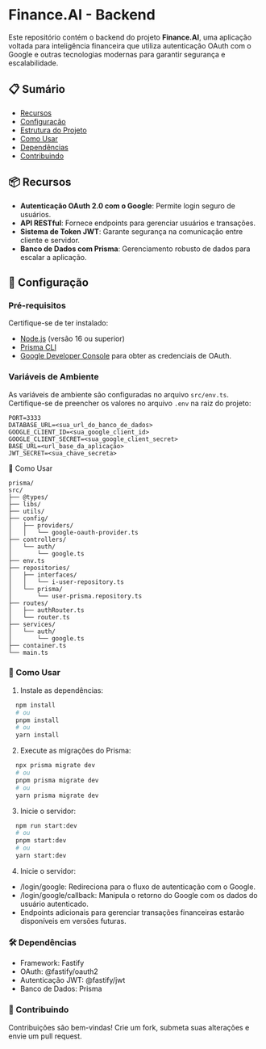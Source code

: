 # Finance.AI - Backend

Este repositório contém o backend do projeto **Finance.AI**, uma aplicação voltada para inteligência financeira que utiliza autenticação OAuth com o Google e outras tecnologias modernas para garantir segurança e escalabilidade.

## 📋 Sumário

- [Recursos](#recursos)
- [Configuração](#configuração)
- [Estrutura do Projeto](#estrutura-do-projeto)
- [Como Usar](#como-usar)
- [Dependências](#dependências)
- [Contribuindo](#contribuindo)

## 📦 Recursos

- **Autenticação OAuth 2.0 com o Google**: Permite login seguro de usuários.
- **API RESTful**: Fornece endpoints para gerenciar usuários e transações.
- **Sistema de Token JWT**: Garante segurança na comunicação entre cliente e servidor.
- **Banco de Dados com Prisma**: Gerenciamento robusto de dados para escalar a aplicação.

## 🔧 Configuração

### Pré-requisitos

Certifique-se de ter instalado:

- [Node.js](https://nodejs.org/) (versão 16 ou superior)
- [Prisma CLI](https://www.prisma.io/)
- [Google Developer Console](https://console.developers.google.com/) para obter as credenciais de OAuth.

### Variáveis de Ambiente

As variáveis de ambiente são configuradas no arquivo `src/env.ts`. Certifique-se de preencher os valores no arquivo `.env` na raiz do projeto:

```plaintext
PORT=3333
DATABASE_URL=<sua_url_do_banco_de_dados>
GOOGLE_CLIENT_ID=<sua_google_client_id>
GOOGLE_CLIENT_SECRET=<sua_google_client_secret>
BASE_URL=<url_base_da_aplicação>
JWT_SECRET=<sua_chave_secreta>
```

🚀 Como Usar

```plaintext
prisma/
src/
├── @types/
├── libs/
├── utils/
├── config/
│   ├── providers/
│   │   └── google-oauth-provider.ts
├── controllers/
│   └── auth/
│       └── google.ts
├── env.ts
├── repositories/
│   ├── interfaces/
│   │   └── i-user-repository.ts
│   └── prisma/
│       └── user-prisma.repository.ts
├── routes/
│   ├── authRouter.ts
│   └── router.ts
├── services/
│   └── auth/
│       └── google.ts
├── container.ts
└── main.ts
```

### 🚀 Como Usar

1. Instale as dependências:

```bash
  npm install
  # ou
  pnpm install
  # ou
  yarn install
```

2. Execute as migrações do Prisma:

```bash
  npx prisma migrate dev
  # ou
  pnpm prisma migrate dev
  # ou
  yarn prisma migrate dev
```

3. Inicie o servidor:

```bash
  npm run start:dev
  # ou
  pnpm start:dev
  # ou
  yarn start:dev
```

4. Inicie o servidor:

- /login/google: Redireciona para o fluxo de autenticação com o Google.
- /login/google/callback: Manipula o retorno do Google com os dados do usuário autenticado.
- Endpoints adicionais para gerenciar transações financeiras estarão disponíveis em versões futuras.

### 🛠️ Dependências

- Framework: Fastify
- OAuth: @fastify/oauth2
- Autenticação JWT: @fastify/jwt
- Banco de Dados: Prisma

### 🤝 Contribuindo

Contribuições são bem-vindas! Crie um fork, submeta suas alterações e envie um pull request.
